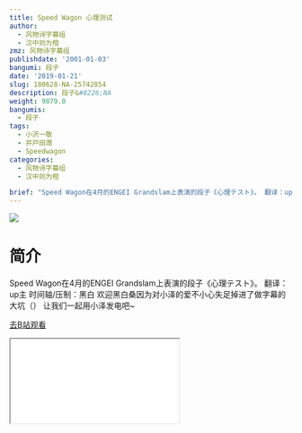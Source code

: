 ```yaml
---
title: Speed Wagon 心理测试
author:
  - 风物诗字幕组
  - 汉中则为橙
zmz: 风物诗字幕组
publishdate: '2001-01-03'
bangumi: 段子
date: '2019-01-21'
slug: 180628-NA-25742854
description: 段子&#8226;NA
weight: 9879.0
bangumis:
  - 段子
tags:
  - 小沢一敬
  - 井戸田潤
  - Speedwagon
categories:
  - 风物诗字幕组
  - 汉中则为橙

brief: "Speed Wagon在4月的ENGEI Grandslam上表演的段子《心理テスト》。 翻译：up主 时间轴/压制：黑白 欢迎黑白桑因为对小泽的爱不小心失足掉进了做字幕的大坑（） 让我们一起用小泽发电吧~"
---
```

![](https://i.imgur.com/Yt3eIyD.jpg)
# 简介  
Speed Wagon在4月的ENGEI Grandslam上表演的段子《心理テスト》。
翻译：up主 时间轴/压制：黑白
欢迎黑白桑因为对小泽的爱不小心失足掉进了做字幕的大坑（）
让我们一起用小泽发电吧~  

[去B站观看](https://www.bilibili.com/video/av25742854/)
<div class ="resp-container"><iframe class="testiframe" src="//player.bilibili.com/player.html?aid=25742854"", scrolling="no", allowfullscreen="true" > </iframe></div> 
